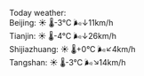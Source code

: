Today weather:  
Beijing: ☀️   🌡️-3°C 🌬️↓11km/h  
Tianjin: ☀️   🌡️-4°C 🌬️↓26km/h  
Shijiazhuang: ☀️   🌡️+0°C 🌬️↙4km/h  
Tangshan: ☀️   🌡️-3°C 🌬️↘14km/h  
